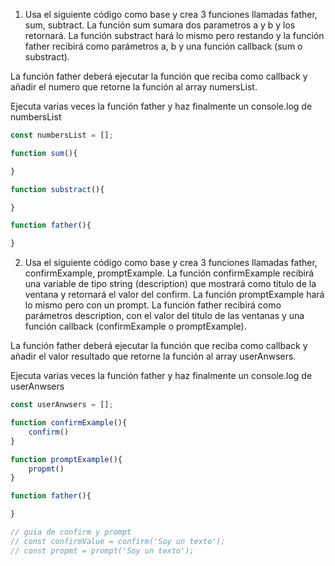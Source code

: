1. Usa el siguiente código como base y crea 3 funciones llamadas father, sum, subtract. La función sum sumara dos parametros a y b y los retornará. La función substract hará lo mismo pero restando y la función father recibirá como parámetros a, b y una función callback (sum o substract).

La función father deberá ejecutar la función que reciba como callback y añadir el numero que retorne la función al array numersList.

Ejecuta varias veces la función father y haz finalmente un console.log de numbersList

```js
const numbersList = [];

function sum(){

}

function substract(){

}

function father(){

}
```

2. Usa el siguiente código como base y crea 3 funciones llamadas father, confirmExample, promptExample. La función confirmExample recibirá una variable de tipo string (description) que mostrará como titulo de la ventana y retornará el valor del confirm. La función promptExample hará lo mismo pero con un prompt. La función father recibirá como parámetros description, con el valor del titulo de las ventanas y una función callback (confirmExample o promptExample).

La función father deberá ejecutar la función que reciba como callback y añadir el valor resultado que retorne la función al array userAnwsers.

Ejecuta varias veces la función father y haz finalmente un console.log de userAnwsers

```js
const userAnwsers = [];

function confirmExample(){
    confirm()
}

function promptExample(){
    propmt()
}

function father(){

}

// guia de confirm y prompt
// const confirmValue = confirm('Soy un texto');
// const propmt = prompt('Soy un texto');
```